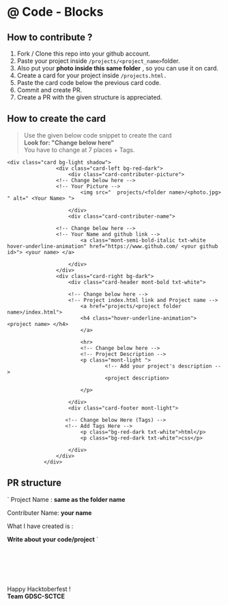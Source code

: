 # @ Code - Blocks

## How to contribute ?
1. Fork / Clone this repo into your github account.
2. Paste your project inside ` /projects/<project_name> `folder.
3. Also put your **photo inside this same folder** , so you can use it on card.
4. Create a card for your project inside `/projects.html. `
5. Paste the card code below the previous card code.
6. Commit and create PR.
7. Create a PR with the given structure is appreciated.

## How to create the card
>Use the given below code snippet to create the card   
> **Look for: "Change below here"**  
> You have to change at 7 places + Tags.

```
<div class="card bg-light shadow">
                <div class="card-left bg-red-dark">
                    <div class="card-contributer-picture">
                <!-- Change below here -->
                <!-- Your Picture -->
                        <img src="  projects/<folder name>/<photo.jpg> " alt=" <Your Name> ">
            
                    </div>
                    <div class="card-contributer-name">

                <!-- Change below here -->
                <!-- Your Name and github link -->
                        <a class="mont-semi-bold-italic txt-white hover-underline-animation" href="https://www.github.com/ <your github id>"> <your name> </a>
            
                    </div>
                </div>
                <div class="card-right bg-dark">
                    <div class="card-header mont-bold txt-white">

                    <!-- Change below here -->
                    <!-- Project index.html link and Project name -->
                        <a href="projects/<project folder name>/index.html">
                        <h4 class="hover-underline-animation"> <project name> </h4>
                        </a>

                        <hr>
                        <!-- Change below here -->
                        <!-- Project Description -->
                        <p class="mont-light "> 
                                <!-- Add your project's description -->
                                <project description>

                        </p>

                    </div>
                    <div class="card-footer mont-light">

                   <!-- Change below Here (Tags) --> 
                   <!-- Add Tags Here -->
                        <p class="bg-red-dark txt-white">html</p>
                        <p class="bg-red-dark txt-white">css</p>

                    </div>
                </div>
            </div>
```


## PR structure
`
Project Name : **same as the folder name** 

Contributer Name: **your name**

What I have created is : 

**Write about your code/project**
`

<br><br><br><br><br>
Happy Hacktoberfest ! <br>
**Team GDSC-SCTCE**
